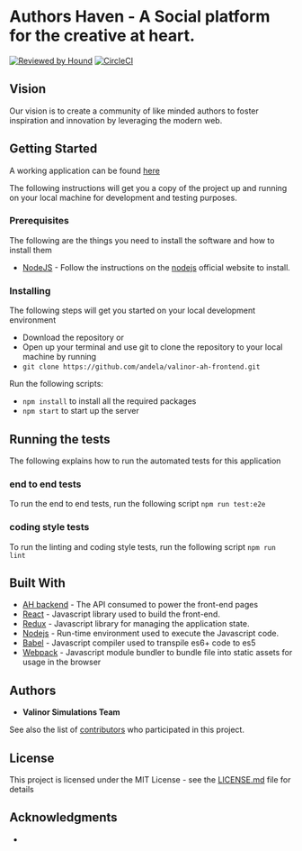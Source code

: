 
Authors Haven - A Social platform for the creative at heart.
=======
[![Reviewed by Hound](https://img.shields.io/badge/Reviewed_by-Hound-8E64B0.svg)](https://houndci.com) [![CircleCI](https://circleci.com/gh/andela/valinor-ah-frontend/tree/master.svg?style=svg)](https://circleci.com/gh/andela/valinor-ah-frontend/tree/master)
## Vision

Our vision is to create a community of like minded authors to foster inspiration and innovation by leveraging the modern web.


## Getting Started

A working application can be found [here](https://valinor-ah-frontend.herokuapp.com)

The following instructions will get you a copy of the project up and running on your local machine for development and testing purposes.

### Prerequisites

The following are the things you need to install the software and how to install them

- [NodeJS](https://github.com/nodejs/node) - Follow the instructions on the [nodejs](https://nodejs.org/en/) official website to install.

### Installing

The following steps will get you started on your local development environment

- Download the repository or 
- Open up your terminal and use git to clone the repository to your local machine by running  
- `git clone https://github.com/andela/valinor-ah-frontend.git`

Run the following scripts:
- `npm install` to install all the required packages
- `npm start` to start up the server


## Running the tests

The following explains how to run the automated tests for this application

###  end to end tests

To run the end to end tests, run the following script
`npm run test:e2e`

### coding style tests

To run the linting and coding style tests, run the following script
`npm run lint`


## Built With

* [AH backend](https://valinor-ah-backend-staging.herokuapp.com/api/v1/) - The API consumed to power the front-end pages
* [React](https://reactjs.org/) - Javascript library used to build the front-end.
* [Redux](https://redux.js.org/) - Javascript library for managing the application state.
* [Nodejs](https://nodejs.org/) - Run-time environment used to execute the Javascript code.
* [Babel](https://babeljs.io/) - Javascript compiler used to transpile es6+ code to es5
* [Webpack](https://webpack.js.org/) - Javascript module bundler to bundle file into static assets for usage in the browser


## Authors

* **Valinor Simulations Team**

See also the list of [contributors](https://github.com/andela/valinor-ah-frontend/contributors) who participated in this project.


## License

This project is licensed under the MIT License - see the [LICENSE.md](LICENSE.md) file for details



## Acknowledgments

* 
